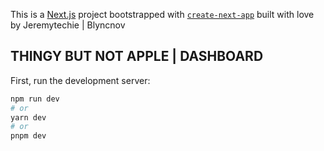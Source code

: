 This is a [Next.js](https://nextjs.org/) project bootstrapped with [`create-next-app`](https://github.com/vercel/next.js/tree/canary/packages/create-next-app) built with love by Jeremytechie | Blyncnov

## THINGY BUT NOT APPLE | DASHBOARD

First, run the development server:

```bash
npm run dev
# or
yarn dev
# or
pnpm dev
```
